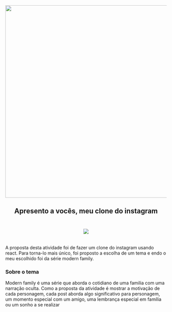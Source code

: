 <div align="center"><img src="https://github.com/MariaLuMendes/Clone_instagram/assets/102841560/5c0e5276-1bba-4541-9976-6b6b62622369" width="600px" /></div>

## <div align="center">Apresento a vocês, meu clone do instagram</div><br>

<div align="center"><img src="https://github.com/MariaLuMendes/Clone_instagram/assets/102841560/371a949a-1298-4400-b7a1-71615c59ae7b"/></div>
<br>
<br>
<div>A proposta desta atividade foi de fazer um clone do instagram usando react. Para torna-lo mais único, foi proposto a escolha de um tema e endo o meu escolhido foi da série modern family.</div>

<h3>Sobre o tema</h3>
<p>Modern family é uma série que aborda o cotidiano de uma familia com uma narração oculta. Como a proposta da atividade é mostrar a motivação de cada personagem, cada post aborda algo significativo para personagem, um momento especial com um amigo, uma lembrança especial em família ou um sonho a se realizar</p>

